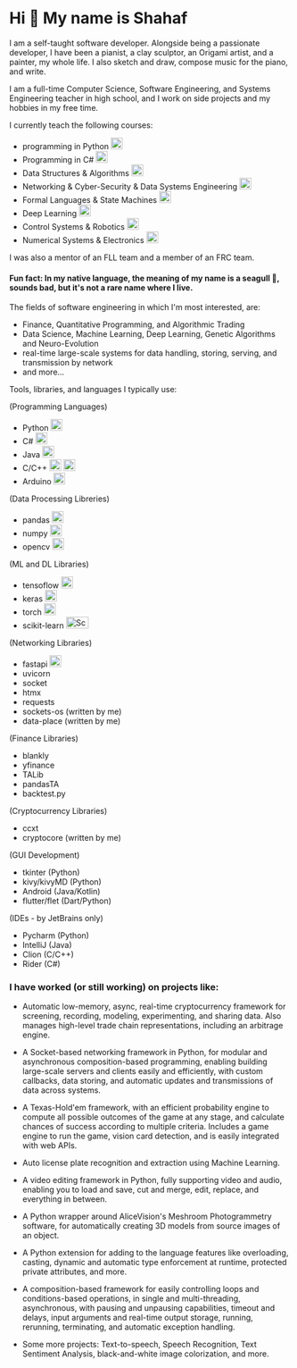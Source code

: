 # Hi 👋 My name is Shahaf


I am a self-taught software developer. 
Alongside being a passionate developer, I have been a pianist, a clay sculptor, an Origami artist, and a painter, my whole life. 
I also sketch and draw, compose music for the piano, and write.

I am a full-time Computer Science, Software Engineering, and Systems Engineering teacher in high school, and I work on side projects and my hobbies in my free time.

I currently teach the following courses:

- programming in Python <a href="https://www.python.org/" title="Python"><img src="https://github.com/get-icon/geticon/raw/master/icons/python.svg" alt="Python" width="21px" height="21px"></a>
- Programming in C# <a href="https://learn.microsoft.com/en-us/dotnet/csharp/" title="C#"><img src="https://github.com/get-icon/geticon/raw/master/icons/c-sharp.svg" alt="C#" width="21px" height="21px"></a>
- Data Structures & Algorithms <a title="Data Structures & Algorithms"><img src="https://cdn-icons-png.flaticon.com/512/8637/8637656.png" alt="Data Structures & Algorithms" width="21px" height="21px"></a>
- Networking & Cyber-Security & Data Systems Engineering <a title="Networking & Data Systems"><img src="https://cdn-icons-png.flaticon.com/512/10435/10435231.png" alt="Networking & Data Systems" width="21px" height="21px"></a>
- Formal Languages & State Machines <a title="State Machines"><img src="https://cdn.icon-icons.com/icons2/2248/PNG/512/state_machine_icon_137150.png" alt="State Machines" width="21px" height="21px"></a>
- Deep Learning <a title="Deep Learning"><img src="https://cdn-icons-png.flaticon.com/512/2103/2103787.png" alt="Deep Learning" width="21px" height="21px"></a>
- Control Systems & Robotics <a title="Deep Learning"><img src="https://www.protolabs.com/media/ht5byogn/robotics-icon.png" alt="Deep Learning" width="21px" height="21px"></a>
- Numerical Systems & Electronics <a title="Deep Learning"><img src="https://cdn0.iconfinder.com/data/icons/engineering-3/64/electronics-512.png" alt="Deep Learning" width="21px" height="21px"></a>

I was also a mentor of an FLL team and a member of an FRC team.


#### Fun fact: In my native language, the meaning of my name is a seagull 🪽, sounds bad, but it's not a rare name where I live.

The fields of software engineering in which I'm most interested, are: 
- Finance, Quantitative Programming, and Algorithmic Trading
- Data Science, Machine Learning, Deep Learning, Genetic Algorithms and Neuro-Evolution
- real-time large-scale systems for data handling, storing, serving, and transmission by network
- and more...

Tools, libraries, and languages I typically use:

(Programming Languages)
 - Python <a href="https://www.python.org/" title="Python"><img src="https://github.com/get-icon/geticon/raw/master/icons/python.svg" alt="Python" width="21px" height="21px"></a>
 - C# <a href="https://learn.microsoft.com/en-us/dotnet/csharp/" title="C#"><img src="https://github.com/get-icon/geticon/raw/master/icons/c-sharp.svg" alt="C#" width="21px" height="21px"></a>
 - Java <a href="https://www.java.com/" title="Java"><img src="https://github.com/get-icon/geticon/raw/master/icons/java.svg" alt="Java" width="21px" height="21px"></a>
 - C/C++ <a href="https://en.wikipedia.org/wiki/C_(programming_language)" title="C"><img src="https://github.com/get-icon/geticon/raw/master/icons/c.svg" alt="C" width="21px" height="21px"></a> <a href="https://isocpp.org/" title="C++"><img src="https://github.com/get-icon/geticon/raw/master/icons/c-plusplus.svg" alt="C++" width="21px" height="21px"></a>
 - Arduino <a href=https://www.arduino.cc/ title="Arduino"><img src="https://miro.medium.com/v2/resize:fit:1024/1*grcYwW_zgkpzP0VEsh3vOg.png" alt="Arduino" width="21px" height="21px"></a>
 
(Data Processing Libreries)
 - pandas <a href=https://pandas.pydata.org/ title="Pandas"><img src="https://github.com/get-icon/geticon/raw/master/icons/pandas-icon.svg" alt="Pandas" width="21px" height="21px"></a>
 - numpy <a href=https://numpy.org/ title="NumPy"><img src="https://github.com/get-icon/geticon/raw/master/icons/numpy-icon.svg" alt="NumPy" width="21px" height="21px"></a>
 - opencv <a href=https://opencv.org/ title="OpenCV"><img src="https://github.com/get-icon/geticon/raw/master/icons/opencv.svg" alt="OpenCV" width="21px" height="21px"></a>

(ML and DL Libraries)
 - tensoflow <a href=https://opencv.org/ title="Tensorflow"><img src="https://github.com/get-icon/geticon/raw/master/icons/tensorflow.svg" alt="Tensorflow" width="21px" height="21px"></a>
 - keras <a href=https://keras.io/ title="Keras"><img src="https://static-00.iconduck.com/assets.00/keras-icon-512x512-q43erbjp.png" alt="Keras" width="21px" height="21px"></a>
 - torch <a href=https://pytorch.org/ title="Torch"><img src="https://github.com/get-icon/geticon/raw/master/icons/pytorch.svg" alt="Torch" width="21px" height="21px"></a>
 - scikit-learn <a href=https://opencv.org/ title="Scikit-Learn"><img src="https://upload.wikimedia.org/wikipedia/commons/thumb/0/05/Scikit_learn_logo_small.svg/2560px-Scikit_learn_logo_small.svg.png" alt="Scikit-Learn" width="40px" height="21px"></a>

 (Networking Libraries)
 - fastapi <a href=https://fastapi.tiangolo.com/ title="FastAPI"><img src=https://cdn.worldvectorlogo.com/logos/fastapi.svg alt="FastAPI" width="21px" height="21px"></a>
 - uvicorn
 - socket
 - htmx
 - requests
 - sockets-os (written by me)
 - data-place (written by me)

(Finance Libraries)
- blankly
- yfinance
- TALib
- pandasTA
- backtest.py

(Cryptocurrency Libraries)
 - ccxt
 - cryptocore (written by me)

(GUI Development)
 - tkinter (Python)
 - kivy/kivyMD (Python)
 - Android (Java/Kotlin)
 - flutter/flet (Dart/Python)

(IDEs - by JetBrains only)
 - Pycharm (Python)
 - IntelliJ (Java)
 - Clion (C/C++)
 - Rider (C#)

### I have worked (or still working) on projects like:
  - Automatic low-memory, async, real-time cryptocurrency framework for screening, recording, modeling, experimenting, and sharing data. Also manages high-level trade chain representations, including an arbitrage engine.
        
  - A Socket-based networking framework in Python, for modular and asynchronous composition-based programming, enabling building large-scale servers and clients easily and efficiently, with custom callbacks, data storing, and automatic updates and transmissions of data across systems.
    
  - A Texas-Hold'em framework, with an efficient probability engine to compute all possible outcomes of the game at any stage, and calculate chances of success according to multiple criteria. Includes a game engine to run the game, vision card detection, and is easily integrated with web APIs.
    
  - Auto license plate recognition and extraction using Machine Learning.
        
  - A video editing framework in Python, fully supporting video and audio, enabling you to load and save, cut and merge, edit, replace, and everything in between.
    
  - A Python wrapper around AliceVision's Meshroom Photogrammetry software, for automatically creating 3D models from source images of an object.
    
  - A Python extension for adding to the language features like overloading, casting, dynamic and automatic type enforcement at runtime, protected private attributes, and more.
    
  - A composition-based framework for easily controlling loops and conditions-based operations, in single and multi-threading, asynchronous, with pausing and unpausing capabilities, timeout and delays, input arguments and real-time output storage, running, rerunning, terminating, and automatic exception handling.
    
  - Some more projects: Text-to-speech, Speech Recognition, Text Sentiment Analysis, black-and-white image colorization, and more.
